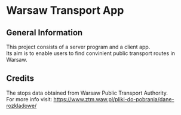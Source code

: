 # Warsaw Transport App

## General Information
This project consists of a server program and a client app.\
Its aim is to enable users to find convinient public transport routes in Warsaw.

## Credits
The stops data obtained from Warsaw Public Transport Authority.\
For more info visit: https://www.ztm.waw.pl/pliki-do-pobrania/dane-rozkladowe/